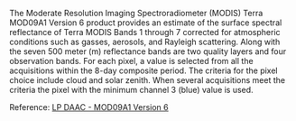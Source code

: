 The Moderate Resolution Imaging Spectroradiometer (MODIS) Terra MOD09A1 Version 6 product provides an estimate of the surface spectral reflectance of Terra MODIS Bands 1 through 7 corrected for atmospheric conditions such as gasses, aerosols, and Rayleigh scattering. Along with the seven 500 meter (m) reflectance bands are two quality layers and four observation bands. For each pixel, a value is selected from all the acquisitions within the 8-day composite period. The criteria for the pixel choice include cloud and solar zenith. When several acquisitions meet the criteria the pixel with the minimum channel 3 (blue) value is used.  

Reference:  [LP DAAC - MOD09A1 Version 6](https://lpdaac.usgs.gov/products/mod09a1v006/)

